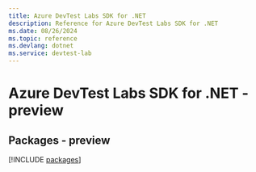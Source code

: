 ```yaml
---
title: Azure DevTest Labs SDK for .NET
description: Reference for Azure DevTest Labs SDK for .NET
ms.date: 08/26/2024
ms.topic: reference
ms.devlang: dotnet
ms.service: devtest-lab
---
```

# Azure DevTest Labs SDK for .NET - preview
## Packages - preview
[!INCLUDE [packages](devtest-labs-index.md)]